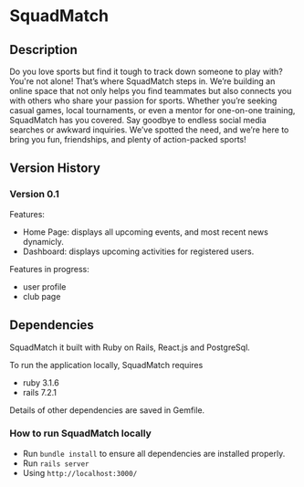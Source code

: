 # SquadMatch

## Description

[//]: <> (The SquadMatch project aims to create an online platform that connects university students through various sports activities. It enables students to find friends and connect based on shared interests in sports, discover mentors for one-on-one tutoring, view local competitions, and form groups for games. We identified a common issue among our peers - many enjoy sports like badminton and basketball but struggle to find peers to play with. Since no existing platform addresses this need, SquadMatch offers a perfect solution.)

Do you love sports but find it tough to track down someone to play with? You're not alone! That’s where SquadMatch steps in. We’re building an online space that not only helps you find teammates but also connects you with others who share your passion for sports. Whether you’re seeking casual games, local tournaments, or even a mentor for one-on-one training, SquadMatch has you covered. Say goodbye to endless social media searches or awkward inquiries. We’ve spotted the need, and we’re here to bring you fun, friendships, and plenty of action-packed sports!

## Version History
### Version 0.1

Features:

* Home Page: displays all upcoming events, and most recent news dynamicly.
* Dashboard: displays upcoming activities for registered users. 

Features in progress:

* user profile
* club page


## Dependencies

SquadMatch it built with Ruby on Rails, React.js and PostgreSql.

To run the application locally, SquadMatch requires 
* ruby 3.1.6
* rails 7.2.1

Details of other dependencies are saved in Gemfile.

### How to run SquadMatch locally

* Run `bundle install` to ensure all dependencies are installed properly.
* Run `rails server`
* Using `http://localhost:3000/`



<!---
Things you may want to cover:

* Ruby version

* System dependencies

* Configuration

* Database creation

* Database initialization

* How to run the test suite

* Services (job queues, cache servers, search engines, etc.)

* Deployment instructions

* ...)
---!>
